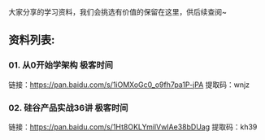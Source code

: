 大家分享的学习资料，我们会挑选有价值的保留在这里，供后续查阅~  

## 资料列表:

### 01. 从0开始学架构 极客时间

链接：https://pan.baidu.com/s/1iOMXoGc0_o9fh7pa1P-jPA 
提取码：wnjz 

### 02. 硅谷产品实战36讲 极客时间

链接：https://pan.baidu.com/s/1Ht8OKLYmilVwIAe38bDUag 
提取码：kh39 
